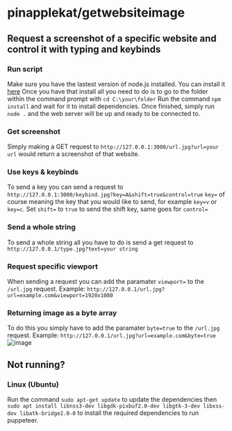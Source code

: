 # pinapplekat/getwebsiteimage
## Request a screenshot of a specific website and control it with typing and keybinds
### Run script
Make sure you have the lastest version of node.js installed. You can install it [here](https://nodejs.org/)
Once you have that install all you need to do is to go to the folder within the command prompt with `cd C:\your\folder`
Run the command `npm install` and wait for it to install dependencies.
Once finished, simply run `node .` and the web server will be up and ready to be connected to.
### Get screenshot
Simply making a GET request to `http://127.0.0.1:3000/url.jpg?url=your url` would return a screenshot of that website.
### Use keys & keybinds
To send a key you can send a request to `http://127.0.0.1:3000/keybind.jpg?key=A&shift=true&control=true`
`key=` of course meaning the key that you would like to send, for example `key=v` or `key=c`.
Set `shift=` to `true` to send the shift key, same goes for `control=`
### Send a whole string
To send a whole string all you have to do is send a get request to `http://127.0.0.1/type.jpg?text=your string`
### Request specific viewport
When sending a request you can add the paramater `viewport=` to the `/url.jpg` request.
Example: `http://127.0.0.1/url.jpg?url=example.com&viewport=1920x1080`
### Returning image as a byte array
To do this you simply have to add the paramater `byte=true` to the `/url.jpg` request.
Example: `http://127.0.0.1/url.jpg?url=example.com&byte=true`
![image](https://user-images.githubusercontent.com/58854416/228943631-c0efe662-a108-4c13-b6f9-32b232d5af86.png)
## Not running?
### Linux (Ubuntu)
Run the command `sudo apt-get update` to update the dependencies then `sudo apt install libnss3-dev libgdk-pixbuf2.0-dev libgtk-3-dev libxss-dev libatk-bridge2.0-0` to install the required dependencies to run puppeteer.
